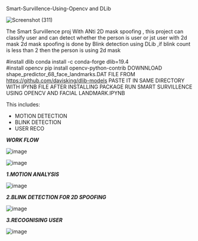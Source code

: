 Smart-Survillence-Using-Opencv and DLib

![Screenshot (311)](https://user-images.githubusercontent.com/30752161/58224261-b0d78400-7d3a-11e9-8515-ca410b8032af.png)


The Smart Survillence proj With ANti 2D mask spoofing ,
this project can classify user and can detect whether the person is user or jst user with 2d mask
2d mask spoofing is done by Blink detection using DLib ,if blink count is less than 2 then the person is using 2d mask 

#install dlib  conda install -c conda-forge dlib=19.4\
#install opencv pip install opencv-python-contrib
DOWNNLOAD shape_predictor_68_face_landmarks.DAT FILE FROM
https://github.com/davisking/dlib-models
PASTE IT IN SAME DIRECTORY WITH IPYNB FILE
AFTER INSTALLING PACKAGE RUN SMART SURVILLENCE USING OPENCV AND FACIAL LANDMARK.IPYNB 

This includes:
* MOTION DETECTION
* BLINK DETECTION
* USER RECO

***WORK FLOW***

![image](https://user-images.githubusercontent.com/30752161/58225109-2bee6980-7d3e-11e9-9ac9-10ae95970ac8.png)



![image](https://user-images.githubusercontent.com/30752161/58225103-22fd9800-7d3e-11e9-892f-789aac0092c0.png)  


***1.MOTION ANALYSIS***

![image](https://user-images.githubusercontent.com/30752161/58225443-b2577b00-7d3f-11e9-8f32-5719eadf6c48.png)



***2.BLINK DETECTION FOR 2D SPOOFING***

![image](https://user-images.githubusercontent.com/30752161/58225301-0150e080-7d3f-11e9-8d43-e46076a5d314.png)

***3.RECOGNISING USER***

![image](https://user-images.githubusercontent.com/30752161/58225355-34936f80-7d3f-11e9-83b7-eda644878e57.png)
